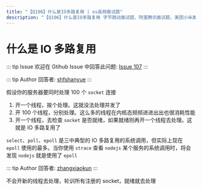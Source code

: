 ```yaml
---
title: "【Q106】什么是IO多路复用 | os高频面试题"
description: "【Q106】什么是IO多路复用 字节跳动面试题、阿里腾讯面试题、美团小米面试题。"
---
```


# 什么是 IO 多路复用

::: tip Issue
欢迎在 Gtihub Issue 中回答此问题: [Issue 107](https://github.com/shfshanyue/Daily-Question/issues/107)
:::

::: tip Author
回答者: [shfshanyue](https://github.com/shfshanyue)
:::

假设你的服务器要同时处理 100 个 `socket` 连接

1. 开一个线程，挨个处理。这就没法处理并发了
1. 开 100 个线程，分别处理。这么多的线程在内核态频频进进出出也很消耗性能
1. 开一个线程，去检查 `socket` 是否就绪，如果就绪则再开一个线程去处理。这就是 IO 多路复用了

`select`、`poll`、`epoll` 是三中典型的 IO 多路复用的系统调用，但实际上现在 `epoll` 使用的最多。当你使用 `strace` 查看 `nodejs` 某个服务的系统调用时，将会发现 `nodejs` 就是使用了 `epoll`

::: tip Author
回答者: [zhangxiaokun](https://github.com/zhangxiaokun)
:::

不会开新的线程去处理，轮训所有注册的 socket，就绪就去处理
